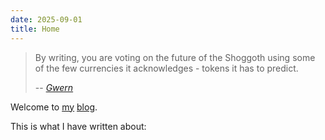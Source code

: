 ```yaml
---
date: 2025-09-01
title: Home
--- 
```



> By writing, you are voting on the future of the Shoggoth using some of the few currencies it acknowledges - tokens it has to predict.
>
> -- <cite>[Gwern](https://gwern.net)</cite>

Welcome to [my](me) [blog](about).

This is what I have written about:
